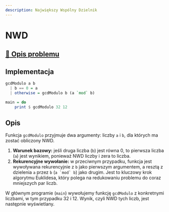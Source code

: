 ```yaml
---
description: Największy Wspólny Dzielnik
---
```


# NWD

## [:link: Opis problemu](../../../../algorithms/integers/gcd.md)

## Implementacja

```haskell linenums="1"
gcdModulo a b
  | b == 0 = a
  | otherwise = gcdModulo b (a `mod` b)

main = do
    print $ gcdModulo 32 12
```

## Opis

Funkcja `gcdModulo` przyjmuje dwa argumenty: liczby `a` i `b`, dla których ma zostać obliczony NWD.

1. **Warunek bazowy:** jeśli druga liczba (`b`) jest równa 0, to pierwsza liczba (`a`) jest wynikiem, ponieważ NWD liczby i zera to liczba.
2. **Rekurencyjne wywołanie:** w przeciwnym przypadku, funkcja jest wywoływana rekurencyjnie z `b` jako pierwszym argumentem, a resztą z dzielenia `a` przez `b` (``a `mod` b``) jako drugim. Jest to kluczowy krok algorytmu Euklidesa, który polega na redukowaniu problemu do coraz mniejszych par liczb.

W głównym programie (`main`) wywołujemy funkcję `gcdModulo` z konkretnymi liczbami, w tym przypadku 32 i 12. Wynik, czyli NWD tych liczb, jest następnie wyświetlany.
